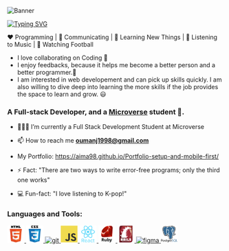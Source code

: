 ![Banner](https://github.com/aima98/aima98/assets/dcky26h-5ea8b3bf-086d-4ceb-9107-f232b96870d2)


[![Typing SVG](https://readme-typing-svg.herokuapp.com?color=%2336BCF7&lines=+Hello+%F0%9F%98%80;I'm+Aima+Nejjari......;I+am+a+Software+Developer;Nice+to+meet+you+!%F0%9F%91%8B)](https://git.io/typing-svg)

:heart: Programming | :black_heart: Communicating | :blue_heart: Learning New Things | :orange_heart:  Listening to Music | :black_heart:  Watching Football

- I love collaborating on Coding  :black_heart:
- I enjoy feedbacks, because it helps me become a better person and a better programmer.:orange_heart:
-  I am interested in web developement and can pick up skills quickly. I am also willing to dive deep into learning the more skills if the job provides the space to learn and grow. :smiley:

<h3 align="left">A Full-stack Developer, and a <a href="https://www.microverse.org/?grsf=n05ptr">Microverse</a> student 📖.</h3>

- 👨🏾‍💻 I’m currently a Full Stack Development Student at Microverse

- 📫 How to reach me **oumanj1998@gmail.com**

- My Portfolio: https://aima98.github.io/Portfolio-setup-and-mobile-first/

- ⚡ Fact: "There are two ways to write error-free programs; only the third one works"

- 💻 Fun-fact: "I love listening to K-pop!"


<h3 align="left"> Languages and Tools:</h3>
<p> 
 <a href="https://www.w3.org/html/" target="_blank"> <img src="https://raw.githubusercontent.com/devicons/devicon/master/icons/html5/html5-original-wordmark.svg" alt="html5" width="40" height="40"/> </a> <a href="https://www.w3schools.com/css/" target="_blank"> <img src="https://raw.githubusercontent.com/devicons/devicon/master/icons/css3/css3-original-wordmark.svg" alt="css3" width="40" height="40"/> </a>
 <a href="https://git-scm.com/" target="_blank"> <img src="https://www.vectorlogo.zone/logos/git-scm/git-scm-icon.svg" alt="git" width="40" height="40"/> </a> 
 <a href="https://developer.mozilla.org/en-US/docs/Web/JavaScript" target="_blank"> <img src="https://raw.githubusercontent.com/devicons/devicon/master/icons/javascript/javascript-original.svg" alt="javascript" width="40" height="40"/> </a>
   <a href="https://reactjs.org/" target="_blank"> <img src="https://raw.githubusercontent.com/devicons/devicon/master/icons/react/react-original-wordmark.svg" alt="react" width="40" height="40"/> </a> 
   <a href="https://rubyonrails.org/" target="_blank"> <img src="https://raw.githubusercontent.com/devicons/devicon/master/icons/ruby/ruby-original-wordmark.svg" alt="rails" width="40" height="40"/> </a> 
   <a href="https://rubyonrails.org/" target="_blank"> <img src="https://raw.githubusercontent.com/devicons/devicon/master/icons/rails/rails-original-wordmark.svg" alt="rails" width="40" height="40"/> </a> 
 <a href="https://www.figma.com/" target="_blank"> <img src="https://raw.githubusercontent.com/rahul-jha98/github_readme_icons/main/language_and_tools/square/figma/figma.svg" alt="figma" height='42px'/> </a>
 <a href="https://www.postgresql.org" target="_blank" rel="noreferrer"> <img src="https://raw.githubusercontent.com/devicons/devicon/master/icons/postgresql/postgresql-original-wordmark.svg" alt="postgresql" width="40" height="40"/> </a>
   </p>
   